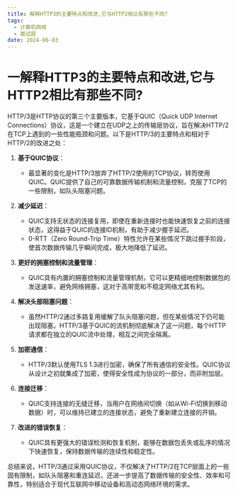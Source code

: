 ```yaml
---
title: 解释HTTP3的主要特点和改进,它与HTTP2相比有那些不同?
tags:
  - 计算机网络
  - 面试题
date: 2024-06-03
---
```

# 一解释HTTP3的主要特点和改进,它与HTTP2相比有那些不同?

HTTP/3是HTTP协议的第三个主要版本，它基于QUIC（Quick UDP Internet Connections）协议，这是一个建立在UDP之上的传输层协议，旨在解决HTTP/2在TCP上遇到的一些性能瓶颈和问题。以下是HTTP/3的主要特点和相对于HTTP/2的改进之处：

1. **基于QUIC协议**：
    
    - 最显著的变化是HTTP/3放弃了HTTP/2使用的TCP协议，转而使用QUIC。QUIC提供了自己的可靠数据传输机制和流量控制，克服了TCP的一些限制，如队头阻塞问题。
2. **减少延迟**：
    
    - QUIC支持无状态的连接复用，即使在重新连接时也能快速恢复之前的连接状态，这得益于QUIC的连接ID机制，有助于减少握手延迟。
    - 0-RTT（Zero Round-Trip Time）特性允许在某些情况下跳过握手阶段，使首次数据传输几乎瞬间完成，极大地降低了延迟。
3. **更好的拥塞控制和流量管理**：
    
    - QUIC具有内置的拥塞控制和流量管理机制，它可以更精细地控制数据包的发送速率，避免网络拥塞，这对于高带宽和不稳定网络尤其有利。
4. **解决头部阻塞问题**：
    
    - 虽然HTTP/2通过多路复用缓解了队头阻塞问题，但在某些情况下仍可能出现阻塞。HTTP/3基于QUIC的流机制彻底解决了这一问题，每个HTTP请求都在独立的QUIC流中处理，相互之间完全隔离。
5. **加密通信**：
    
    - HTTP/3默认使用TLS 1.3进行加密，确保了所有通信的安全性。QUIC协议从设计之初就集成了加密，使得安全性成为协议的一部分，而非附加层。
6. **连接迁移**：
    
    - QUIC支持连接的无缝迁移，当用户在网络间切换（如从Wi-Fi切换到移动数据）时，可以维持已建立的连接状态，避免了重新建立连接的开销。
7. **改进的错误恢复**：
    
    - QUIC具有更强大的错误检测和恢复机制，能够在数据包丢失或乱序的情况下快速恢复，保持数据传输的连续性和稳定性。

总结来说，HTTP/3通过采用QUIC协议，不仅解决了HTTP/2在TCP层面上的一些固有限制，如队头阻塞和重连延迟，还进一步提高了数据传输的安全性、效率和可靠性，特别适合于现代互联网中移动设备和高动态网络环境的需求。